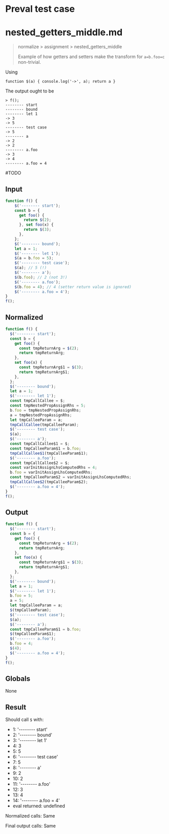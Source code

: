 # Preval test case

# nested_getters_middle.md

> normalize > assignment > nested_getters_middle
>
> Example of how getters and setters make the transform for `a=b.foo=c` non-trivial.

Using
```
function $(a) { console.log('->', a); return a }
```

The output ought to be

```
> f();
-------- start
-------- bound
-------- let 1
-> 3
-> 5
-------- test case
-> 5
-------- a
-> 2
-> 2
-------- a.foo
-> 3
-> 4
-------- a.foo = 4
```

#TODO

## Input

`````js filename=intro
function f() {
    $('-------- start');
    const b = {
      get foo() {
        return $(2);
      }, set foo(x) {
        return $(3);
      },
    };
    $('-------- bound');
    let a = 1;
    $('-------- let 1');
    $(a = b.foo = 5);
    $('-------- test case');
    $(a); // 5 (!)
    $('-------- a');
    $(b.foo); // 2 (not 3!)
    $('-------- a.foo');
    $(b.foo = 4); // 4 (setter return value is ignored)
    $('-------- a.foo = 4');
}
f();
`````

## Normalized

`````js filename=intro
function f() {
  $('-------- start');
  const b = {
    get foo() {
      const tmpReturnArg = $(2);
      return tmpReturnArg;
    },
    set foo(x) {
      const tmpReturnArg$1 = $(3);
      return tmpReturnArg$1;
    },
  };
  $('-------- bound');
  let a = 1;
  $('-------- let 1');
  const tmpCallCallee = $;
  const tmpNestedPropAssignRhs = 5;
  b.foo = tmpNestedPropAssignRhs;
  a = tmpNestedPropAssignRhs;
  let tmpCalleeParam = a;
  tmpCallCallee(tmpCalleeParam);
  $('-------- test case');
  $(a);
  $('-------- a');
  const tmpCallCallee$1 = $;
  const tmpCalleeParam$1 = b.foo;
  tmpCallCallee$1(tmpCalleeParam$1);
  $('-------- a.foo');
  const tmpCallCallee$2 = $;
  const varInitAssignLhsComputedRhs = 4;
  b.foo = varInitAssignLhsComputedRhs;
  const tmpCalleeParam$2 = varInitAssignLhsComputedRhs;
  tmpCallCallee$2(tmpCalleeParam$2);
  $('-------- a.foo = 4');
}
f();
`````

## Output

`````js filename=intro
function f() {
  $('-------- start');
  const b = {
    get foo() {
      const tmpReturnArg = $(2);
      return tmpReturnArg;
    },
    set foo(x) {
      const tmpReturnArg$1 = $(3);
      return tmpReturnArg$1;
    },
  };
  $('-------- bound');
  let a = 1;
  $('-------- let 1');
  b.foo = 5;
  a = 5;
  let tmpCalleeParam = a;
  $(tmpCalleeParam);
  $('-------- test case');
  $(a);
  $('-------- a');
  const tmpCalleeParam$1 = b.foo;
  $(tmpCalleeParam$1);
  $('-------- a.foo');
  b.foo = 4;
  $(4);
  $('-------- a.foo = 4');
}
f();
`````

## Globals

None

## Result

Should call `$` with:
 - 1: '-------- start'
 - 2: '-------- bound'
 - 3: '-------- let 1'
 - 4: 3
 - 5: 5
 - 6: '-------- test case'
 - 7: 5
 - 8: '-------- a'
 - 9: 2
 - 10: 2
 - 11: '-------- a.foo'
 - 12: 3
 - 13: 4
 - 14: '-------- a.foo = 4'
 - eval returned: undefined

Normalized calls: Same

Final output calls: Same

